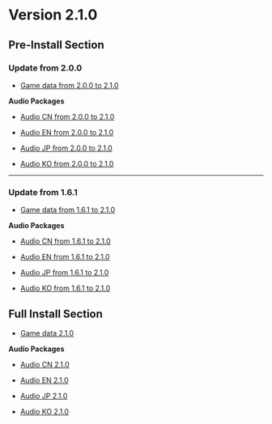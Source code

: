 # Version 2.1.0

## Pre-Install Section

### Update from 2.0.0

- [Game data from 2.0.0 to 2.1.0](https://autopatchhk.yuanshen.com/client_app/update/hk4e_global/10/game_2.0.0_2.1.0_diff_kYU5QpgOiPB1woI4.zip)

**Audio Packages**

- [Audio CN from 2.0.0 to 2.1.0](https://autopatchhk.yuanshen.com/client_app/update/hk4e_global/10/zh-cn_2.0.0_2.1.0_diff_UCr51Zxdu9aAjGYg.zip)

- [Audio EN from 2.0.0 to 2.1.0](https://autopatchhk.yuanshen.com/client_app/update/hk4e_global/10/en-us_2.0.0_2.1.0_diff_n8EeG923ZU1BPcgq.zip)

- [Audio JP from 2.0.0 to 2.1.0](https://autopatchhk.yuanshen.com/client_app/update/hk4e_global/10/ja-jp_2.0.0_2.1.0_diff_Ub6DpehQk19xKEVa.zip)

- [Audio KO from 2.0.0 to 2.1.0](https://autopatchhk.yuanshen.com/client_app/update/hk4e_global/10/ko-kr_2.0.0_2.1.0_diff_SYrI5qspl1z4tBRn.zip)

----

### Update from 1.6.1

- [Game data from 1.6.1 to 2.1.0](https://autopatchhk.yuanshen.com/client_app/update/hk4e_global/10/game_1.6.1_2.1.0_diff_lEOthRaCuMIB4rTN.zip)

**Audio Packages**

- [Audio CN from 1.6.1 to 2.1.0](https://autopatchhk.yuanshen.com/client_app/update/hk4e_global/10/zh-cn_1.6.1_2.1.0_diff_vh3oYQe1kctqNIbO.zip)

- [Audio EN from 1.6.1 to 2.1.0](https://autopatchhk.yuanshen.com/client_app/update/hk4e_global/10/en-us_1.6.1_2.1.0_diff_VLagihjWn3rFAm8X.zip)

- [Audio JP from 1.6.1 to 2.1.0](https://autopatchhk.yuanshen.com/client_app/update/hk4e_global/10/ja-jp_1.6.1_2.1.0_diff_uFVREQ8SgUcOlNoP.zip)

- [Audio KO from 1.6.1 to 2.1.0](https://autopatchhk.yuanshen.com/client_app/update/hk4e_global/10/ko-kr_1.6.1_2.1.0_diff_XyfOJVYxLSlR21zA.zip)

## Full Install Section

- [Game data 2.1.0](https://autopatchhk.yuanshen.com/client_app/pc_mihoyo/20210901_db535e31166295ac/GenshinImpact_2.1.0.zip)

**Audio Packages**

- [Audio CN 2.1.0](https://autopatchhk.yuanshen.com/client_app/pc_mihoyo/20210901_db535e31166295ac/Audio_Chinese_2.1.0.zip)

- [Audio EN 2.1.0](https://autopatchhk.yuanshen.com/client_app/pc_mihoyo/20210901_db535e31166295ac/Audio_English(US)_2.1.0.zip)

- [Audio JP 2.1.0](https://autopatchhk.yuanshen.com/client_app/pc_mihoyo/20210901_db535e31166295ac/Audio_Japanese_2.1.0.zip)

- [Audio KO 2.1.0](https://autopatchhk.yuanshen.com/client_app/pc_mihoyo/20210901_db535e31166295ac/Audio_Korean_2.1.0.zip)
